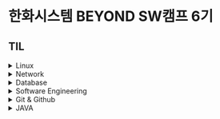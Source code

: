 # 한화시스템 BEYOND SW캠프 6기
## TIL
<details>
<summary>Linux</summary> 

- [기본 명령어 (04.29)](https://github.com/dyun23/BootcampTIL/blob/master/1주차/240429.md)
- [서비스 프로그램 명령어 (04.30)](https://github.com/dyun23/BootcampTIL/blob/master/1주차/240430_2.md)
- [사용자 권한 (05.09)](https://github.com/dyun23/BootcampTIL/blob/master/2주차/240500_2.md)
</details>

<details>
<summary>Network</summary> 

- [네트워크 기초 및 IP (04.30)](https://github.com/dyun23/BootcampTIL/blob/master/1주차/240430.md)
- [부하분산 (05.08)](https://github.com/dyun23/BootcampTIL/blob/master/2주차/240508.md)
- [모니터링 시스템 (05.09)](https://github.com/dyun23/BootcampTIL/blob/master/2주차/240509.md)
</details>

<details>
<summary>Database</summary> 

- [DB 기초 및 설계, 정규화 (05.02)](https://github.com/dyun23/BootcampTIL/blob/master/1주차/240502.md)
- [SQL 기초 (05.03)](https://github.com/dyun23/BootcampTIL/blob/master/1주차/240503.md)
- [Master-Slave 구성 (05.08)](https://github.com/dyun23/BootcampTIL/blob/master/2주차/240508_2.md)
- [성능 테스트, Cluster 구성 (05.10)](https://github.com/dyun23/BootcampTIL/blob/master/2주차/240510.md)
- [Key, INDEX, Stored Procedure (05.13)](https://github.com/dyun23/BootcampTIL/blob/master/3주차/240513.md)
</details>
<details>
<summary>Software Engineering</summary> 

- [개발 절차 (05.16)](https://github.com/dyun23/BootcampTIL/blob/master/3주차/240516.md)
</details>
<details>
<summary>Git & Github</summary> 

- [git 기본 명령어, Github (05.16)](https://github.com/dyun23/BootcampTIL/blob/master/3주차/240516_2.md)
</details>
<details>
<summary>JAVA</summary> 

- [Java 기초 및 객체 (05.23)](https://github.com/dyun23/BootcampTIL/blob/master/4주차/240523.md)
- [접근 제어자, 상속, 생성자 (5.27)](https://github.com/dyun23/BootcampTIL/blob/master/5주차/240527.md)
- [인터페이스, 예외 처리, io스트림, 소켓 (5.28)](https://github.com/dyun23/BootcampTIL/blob/master/5주차/240528.md)
- [스레드 (5.29)](https://github.com/dyun23/BootcampTIL/blob/master/5주차/240529.md)
- [서블릿 (5.30)](https://github.com/dyun23/BootcampTIL/blob/master/5주차/240530.md)
- [커넥션풀, 동시성제어, 세션 (5.31)](https://github.com/dyun23/BootcampTIL/blob/master/5주차/240531.md)
- [Tomcat 부하분산, 컬렉션 (6.3)](https://github.com/dyun23/BootcampTIL/blob/master/6주차/240603.md)
- [어노테이션, 람다식, 스트림 (6.4)](https://github.com/dyun23/BootcampTIL/blob/master/6주차/240603.md)
</details>